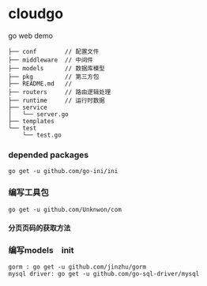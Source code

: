 # cloudgo

go web demo

```
├── conf        // 配置文件
├── middleware  // 中间件
├── models      // 数据库模型
├── pkg         // 第三方包
├── README.md   //
├── routers     // 路由逻辑处理
├── runtime     // 运行时数据
├── service
│   └── server.go
├── templates
└── test
    └── test.go

```
### depended packages

`go get -u github.com/go-ini/ini`

### 编写工具包

`go get -u github.com/Unknwon/com`

#### 分页页码的获取方法

### 编写models　init
```
gorm : go get -u github.com/jinzhu/gorm
mysql driver: go get -u github.com/go-sql-driver/mysql
```
